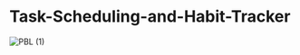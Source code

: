 # Task-Scheduling-and-Habit-Tracker
![PBL (1)](https://github.com/user-attachments/assets/0a7ad4f8-457d-4a8d-ab3b-141c70124199)
